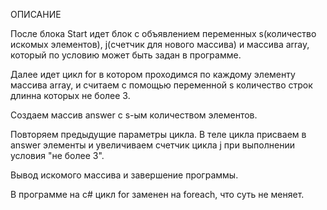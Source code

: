 ОПИСАНИЕ

После блока Start идет блок с объявлением переменных s(количество искомых элементов), j(счетчик для нового массива) и массива array, который по условию может быть задан в программе.

Далее идет цикл for в котором проходимся по каждому элементу массива array, и считаем с помощью переменной s количество строк длинна которых не более 3.

Создаем массив answer c s-ым количеством элементов.

Повторяем предыдущие параметры цикла. В теле цикла присваем в answer элементы  и увеличиваем счетчик цикла j при выполнении условия "не более 3".

Вывод искомого массива и завершение программы.

В программе на с# цикл for заменен на foreach, что суть не меняет.